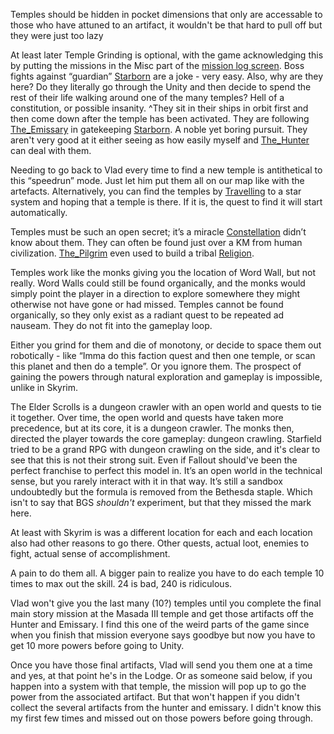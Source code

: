 Temples should be hidden in pocket dimensions that only are accessable to those who have attuned to an artifact, it wouldn't be that hard to pull off but they were just too lazy

At least later Temple Grinding is optional, with the game acknowledging this by putting the missions in the Misc part of the [mission log screen](../Side_Quests/Side_Quests.md). Boss fights against “guardian” [Starborn](Starborn.md) are a joke - very easy. Also, why are they here? Do they literally go through the Unity and then decide to spend the rest of their life walking around one of the many temples? Hell of a constitution, or possible insanity. 
	^They sit in their ships in orbit first and then come down after the temple has been activated. They are following [The_Emissary](The_Emissary.md) in gatekeeping [Starborn](Starborn.md). A noble yet boring pursuit. They aren't very good at it either seeing as how easily myself and [The_Hunter](The_Hunter.md) can deal with them.

Needing to go back to Vlad every time to find a new temple is antithetical to this “speedrun” mode. Just let him put them all on our map like with the artefacts.
Alternatively, you can find the temples by [Travelling](Exploring/Travelling.md) to a star system and hoping that a temple is there. If it is, the quest to find it will start automatically.

Temples must be such an open secret; it’s a miracle [Constellation](Constellation.md) didn’t know about them. They can often be found just over a KM from human civilization. [The_Pilgrim](The_Pilgrim.md) even used to build a tribal [Religion](Writing/Religion.md).

Temples work like the monks giving you the location of Word Wall, but not really. Word Walls could still be found organically, and the monks would simply point the player in a direction to explore somewhere they might otherwise not have gone or had missed. 
Temples cannot be found organically, so they only exist as a radiant quest to be repeated ad nauseam. They do not fit into the gameplay loop. 

Either you grind for them and die of monotony, or decide to space them out robotically - like “Imma do this faction quest and then one temple, or scan this planet and then do a temple”. Or you ignore them. 
The prospect of gaining the powers through natural exploration and gameplay is impossible, unlike in Skyrim.

The Elder Scrolls is a dungeon crawler with an open world and quests to tie it together. Over time, the open world and quests have taken more precedence, but at its core, it is a dungeon crawler. The monks then, directed the player towards the core gameplay: dungeon crawling. 
Starfield tried to be a grand RPG with dungeon crawling on the side, and it's clear to see that this is not their strong suit. Even if Fallout should've been the perfect franchise to perfect this model in.
It’s an open world in the technical sense, but you rarely interact with it in that way. It’s still a sandbox undoubtedly but the formula is removed from the Bethesda staple. Which isn't to say that BGS *shouldn't* experiment, but that they missed the mark here.

At least with Skyrim is was a different location for each and each location also had other reasons to go there. Other quests, actual loot, enemies to fight, actual sense of accomplishment.

A pain to do them all. A bigger pain to realize you have to do each temple 10 times to max out the skill.
24 is bad, 240 is ridiculous.

Vlad won't give you the last many (10?) temples until you complete the final main story mission at the Masada III temple and get those artifacts off the Hunter and Emissary. I find this one of the weird parts of the game since when you finish that mission everyone says goodbye but now you have to get 10 more powers before going to Unity.

Once you have those final artifacts, Vlad will send you them one at a time and yes, at that point he's in the Lodge. Or as someone said below, if you happen into a system with that temple, the mission will pop up to go the power from the associated artifact. But that won't happen if you didn't collect the several artifacts from the hunter and emissary. I didn't know this my first few times and missed out on those powers before going through.
